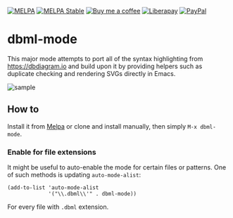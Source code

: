 [![MELPA][melpa-badge]][melpa-package]
[![MELPA Stable][melpa-stable-badge]][melpa-stable-package]
[![Buy me a coffee][bmc-badge]][bmc-link]
[![Liberapay][lp-badge]][lp-link]
[![PayPal][ppl-badge]][ppl-link]

# dbml-mode

This major mode attempts to port all of the syntax highlighting from
https://dbdiagram.io and build upon it by providing helpers such as duplicate
checking and rendering SVGs directly in Emacs.

![sample][gif]

## How to

Install it from [Melpa](https://melpa.org/#/getting-started) or clone and
install manually, then simply `M-x dbml-mode`.

### Enable for file extensions

It might be useful to auto-enable the mode for certain files or patterns. One
of such methods is updating `auto-mode-alist`:

```emacs-lisp
(add-to-list 'auto-mode-alist
             '("\\.dbml\\'" . dbml-mode))
```

For every file with `.dbml` extension.

[melpa-badge]: http://melpa.org/packages/dbml-mode-badge.svg
[melpa-package]: http://melpa.org/#/dbml-mode
[melpa-stable-badge]: http://stable.melpa.org/packages/dbml-mode-badge.svg
[melpa-stable-package]: http://stable.melpa.org/#/dbml-mode
[bmc-badge]: https://img.shields.io/badge/-buy_me_a%C2%A0coffee-gray?logo=buy-me-a-coffee
[bmc-link]: https://www.buymeacoffee.com/peterbadida
[ppl-badge]: https://img.shields.io/badge/-paypal-grey?logo=paypal
[ppl-link]: https://paypal.me/peterbadida
[lp-badge]: https://img.shields.io/badge/-liberapay-grey?logo=liberapay
[lp-link]: https://liberapay.com/keyweeusr
[gif]: https://i.imgur.com/OpXUUVk.gif
